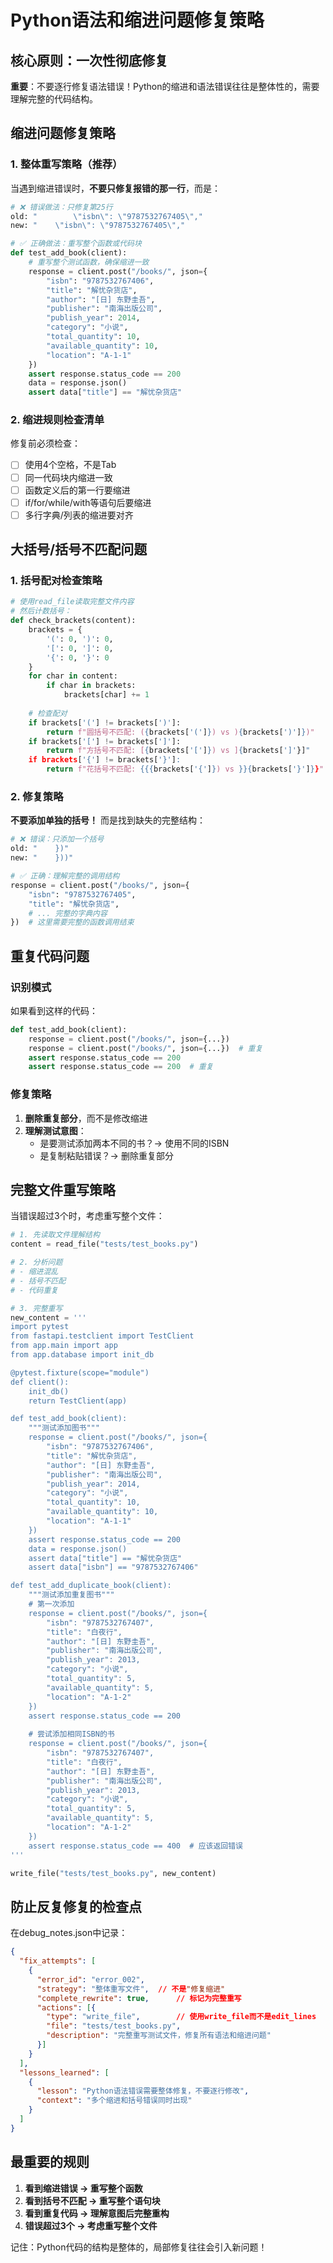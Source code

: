 # Python语法和缩进问题修复策略

## 核心原则：一次性彻底修复

**重要**：不要逐行修复语法错误！Python的缩进和语法错误往往是整体性的，需要理解完整的代码结构。

## 缩进问题修复策略

### 1. 整体重写策略（推荐）

当遇到缩进错误时，**不要只修复报错的那一行**，而是：

```python
# ❌ 错误做法：只修复第25行
old: "        \"isbn\": \"9787532767405\","
new: "    \"isbn\": \"9787532767405\","

# ✅ 正确做法：重写整个函数或代码块
def test_add_book(client):
    # 重写整个测试函数，确保缩进一致
    response = client.post("/books/", json={
        "isbn": "9787532767406",
        "title": "解忧杂货店",
        "author": "[日] 东野圭吾",
        "publisher": "南海出版公司",
        "publish_year": 2014,
        "category": "小说",
        "total_quantity": 10,
        "available_quantity": 10,
        "location": "A-1-1"
    })
    assert response.status_code == 200
    data = response.json()
    assert data["title"] == "解忧杂货店"
```

### 2. 缩进规则检查清单

修复前必须检查：
- [ ] 使用4个空格，不是Tab
- [ ] 同一代码块内缩进一致
- [ ] 函数定义后的第一行要缩进
- [ ] if/for/while/with等语句后要缩进
- [ ] 多行字典/列表的缩进要对齐

## 大括号/括号不匹配问题

### 1. 括号配对检查策略

```python
# 使用read_file读取完整文件内容
# 然后计数括号：
def check_brackets(content):
    brackets = {
        '(': 0, ')': 0,
        '[': 0, ']': 0,
        '{': 0, '}': 0
    }
    for char in content:
        if char in brackets:
            brackets[char] += 1
    
    # 检查配对
    if brackets['('] != brackets[')']:
        return f"圆括号不匹配: ({brackets['(']}) vs ){brackets[')']})"
    if brackets['['] != brackets[']']:
        return f"方括号不匹配: [{brackets['[']}) vs ]{brackets[']'}]"
    if brackets['{'] != brackets['}']:
        return f"花括号不匹配: {{{brackets['{']}) vs }}{brackets['}']}}"
```

### 2. 修复策略

**不要添加单独的括号！** 而是找到缺失的完整结构：

```python
# ❌ 错误：只添加一个括号
old: "    })"
new: "    }))"

# ✅ 正确：理解完整的调用结构
response = client.post("/books/", json={
    "isbn": "9787532767405",
    "title": "解忧杂货店",
    # ... 完整的字典内容
})  # 这里需要完整的函数调用结束
```

## 重复代码问题

### 识别模式

如果看到这样的代码：
```python
def test_add_book(client):
    response = client.post("/books/", json={...})
    response = client.post("/books/", json={...})  # 重复
    assert response.status_code == 200
    assert response.status_code == 200  # 重复
```

### 修复策略

1. **删除重复部分**，而不是修改缩进
2. **理解测试意图**：
   - 是要测试添加两本不同的书？→ 使用不同的ISBN
   - 是复制粘贴错误？→ 删除重复部分

## 完整文件重写策略

当错误超过3个时，考虑重写整个文件：

```python
# 1. 先读取文件理解结构
content = read_file("tests/test_books.py")

# 2. 分析问题
# - 缩进混乱
# - 括号不匹配
# - 代码重复

# 3. 完整重写
new_content = '''
import pytest
from fastapi.testclient import TestClient
from app.main import app
from app.database import init_db

@pytest.fixture(scope="module")
def client():
    init_db()
    return TestClient(app)

def test_add_book(client):
    """测试添加图书"""
    response = client.post("/books/", json={
        "isbn": "9787532767406",
        "title": "解忧杂货店",
        "author": "[日] 东野圭吾",
        "publisher": "南海出版公司",
        "publish_year": 2014,
        "category": "小说",
        "total_quantity": 10,
        "available_quantity": 10,
        "location": "A-1-1"
    })
    assert response.status_code == 200
    data = response.json()
    assert data["title"] == "解忧杂货店"
    assert data["isbn"] == "9787532767406"

def test_add_duplicate_book(client):
    """测试添加重复图书"""
    # 第一次添加
    response = client.post("/books/", json={
        "isbn": "9787532767407",
        "title": "白夜行",
        "author": "[日] 东野圭吾",
        "publisher": "南海出版公司",
        "publish_year": 2013,
        "category": "小说",
        "total_quantity": 5,
        "available_quantity": 5,
        "location": "A-1-2"
    })
    assert response.status_code == 200
    
    # 尝试添加相同ISBN的书
    response = client.post("/books/", json={
        "isbn": "9787532767407",
        "title": "白夜行",
        "author": "[日] 东野圭吾",
        "publisher": "南海出版公司",
        "publish_year": 2013,
        "category": "小说",
        "total_quantity": 5,
        "available_quantity": 5,
        "location": "A-1-2"
    })
    assert response.status_code == 400  # 应该返回错误
'''

write_file("tests/test_books.py", new_content)
```

## 防止反复修复的检查点

在debug_notes.json中记录：

```json
{
  "fix_attempts": [
    {
      "error_id": "error_002",
      "strategy": "整体重写文件",  // 不是"修复缩进"
      "complete_rewrite": true,      // 标记为完整重写
      "actions": [{
        "type": "write_file",        // 使用write_file而不是edit_lines
        "file": "tests/test_books.py",
        "description": "完整重写测试文件，修复所有语法和缩进问题"
      }]
    }
  ],
  "lessons_learned": [
    {
      "lesson": "Python语法错误需要整体修复，不要逐行修改",
      "context": "多个缩进和括号错误同时出现"
    }
  ]
}
```

## 最重要的规则

1. **看到缩进错误 → 重写整个函数**
2. **看到括号不匹配 → 重写整个语句块**
3. **看到重复代码 → 理解意图后完整重构**
4. **错误超过3个 → 考虑重写整个文件**

记住：Python代码的结构是整体的，局部修复往往会引入新问题！